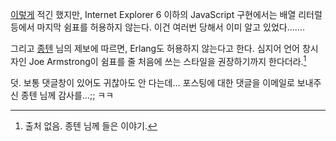[이렇게][1] 적긴 했지만, Internet Explorer 6 이하의 JavaScript 구현에서는 배열 리터럴 등에서 마지막 쉼표를 허용하지 않는다. 이건 여러번 당해서 이미 알고 있었다…….

그리고 [종텐][jong10] 님의 제보에 따르면, Erlang도 허용하지 않는다고 한다. 심지어 언어 창시자인 Joe Armstrong이 쉼표를 줄 처음에 쓰는 스타일을 권장하기까지 한다더라.[^1]

덧. 보통 댓글창이 있어도 귀찮아도 안 다는데… 포스팅에 대한 댓글을 이메일로 보내주신 종텐 님께 감사를…;; ㅋㅋ

 [^1]: 출처 없음. 종텐 님께 들은 이야기.

  [jong10]: http://www.jong10.com/
  [1]: http://blog.dahlia.kr/post/505107383
